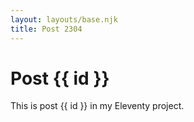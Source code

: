 ```yaml
---
layout: layouts/base.njk
title: Post 2304
---
```


# Post {{ id }}

This is post {{ id }} in my Eleventy project.
